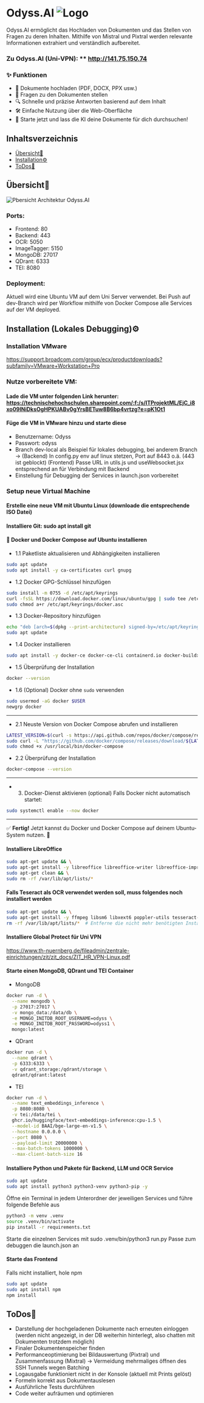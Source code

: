 # Odyss.AI ![Logo](odyss_logo.png)
Odyss.AI ermöglicht das Hochladen von Dokumenten und das Stellen von Fragen zu deren Inhalten. Mithilfe von Mistral und Pixtral werden relevante Informationen extrahiert und verständlich aufbereitet.

### Zu Odyss.AI (Uni-VPN): ** http://141.75.150.74

### ✨ Funktionen
- 📂 Dokumente hochladen (PDF, DOCX, PPX usw.)
- 🤖 Fragen zu den Dokumenten stellen
- 🔍 Schnelle und präzise Antworten basierend auf dem Inhalt
- 🛠 Einfache Nutzung über die Web-Oberfläche
- 🚀 Starte jetzt und lass die KI deine Dokumente für dich durchsuchen!

## Inhaltsverzeichnis
- [Übersicht🥽](#installation)
- [Installation⚙️](#übersicht)
- [ToDos🎯](#todos)

## Übersicht🥽
![Pbersicht Architektur Odyss.AI](odyss_overview.png)

### Ports:
- Frontend: 80
- Backend: 443
- OCR: 5050
- ImageTagger: 5150
- MongoDB: 27017
- QDrant: 6333
- TEI: 8080

### Deployment:
Aktuell wird eine Ubuntu VM auf dem Uni Server verwendet. Bei Push auf dev-Branch wird per Workflow mithilfe von Docker Compose alle Services auf der VM deployed.

## Installation (Lokales Debugging)⚙️
### Installation VMware 
https://support.broadcom.com/group/ecx/productdownloads?subfamily=VMware+Workstation+Pro

### Nutze vorbereitete VM:

#### Lade die VM unter folgenden Link herunter: https://technischehochschulen.sharepoint.com/:f:/s/ITProjektML/EjC_i8xo09lNiDksOgHPKUABv0gYrsBETuw8B6bp4vrtzg?e=pK1Ot1

#### Füge die VM in VMware hinzu und starte diese
- Benutzername: Odyss
- Passwort: odyss
- Branch dev-local als Beispiel für lokales debugging, bei anderem Branch -> (Backend) In config.py env auf linux stetzen, Port auf 8443 o.ä. (443 ist geblockt) (Frontend) Passe URL in utils.js und useWebsocket.jsx entsprechend an für Verbindung mit Backend
- Einstellung für Debugging der Services in launch.json vorbereitet

### Setup neue Virtual Machine

#### Erstelle eine neue VM mit Ubuntu Linux (downloade die entsprechende ISO Datei)

#### Installiere Git: sudo apt install git

#### 🐳 Docker und Docker Compose auf Ubuntu installieren
- 1.1 Paketliste aktualisieren und Abhängigkeiten installieren
```bash
sudo apt update
sudo apt install -y ca-certificates curl gnupg
```
- 1.2 Docker GPG-Schlüssel hinzufügen
```bash
sudo install -m 0755 -d /etc/apt/keyrings
curl -fsSL https://download.docker.com/linux/ubuntu/gpg | sudo tee /etc/apt/keyrings/docker.asc > /dev/null
sudo chmod a+r /etc/apt/keyrings/docker.asc
```
- 1.3 Docker-Repository hinzufügen
```bash
echo "deb [arch=$(dpkg --print-architecture) signed-by=/etc/apt/keyrings/docker.asc] https://download.docker.com/linux/ubuntu $(lsb_release -cs) stable" | sudo tee /etc/apt/sources.list.d/docker.list > /dev/null
sudo apt update
```

- 1.4 Docker installieren
```bash
sudo apt install -y docker-ce docker-ce-cli containerd.io docker-buildx-plugin docker-compose-plugin
```
- 1.5 Überprüfung der Installation
```bash
docker --version
```
- 1.6 (Optional) Docker ohne `sudo` verwenden
```bash
sudo usermod -aG docker $USER
newgrp docker
```

---

- 2.1 Neuste Version von Docker Compose abrufen und installieren
```bash
LATEST_VERSION=$(curl -s https://api.github.com/repos/docker/compose/releases/latest | grep tag_name | cut -d '"' -f 4)
sudo curl -L "https://github.com/docker/compose/releases/download/${LATEST_VERSION}/docker-compose-$(uname -s)-$(uname -m)" -o /usr/local/bin/docker-compose
sudo chmod +x /usr/local/bin/docker-compose
```
- 2.2 Überprüfung der Installation
```bash
docker-compose --version
```

---
- 3. Docker-Dienst aktivieren (optional)
Falls Docker nicht automatisch startet:
```bash
sudo systemctl enable --now docker
```

---

✅ **Fertig!** Jetzt kannst du Docker und Docker Compose auf deinem Ubuntu-System nutzen. 🚀

#### Installiere LibreOffice
```bash
sudo apt-get update && \
sudo apt-get install -y libreoffice libreoffice-writer libreoffice-impress libreoffice-calc default-jre && \
sudo apt-get clean && \
sudo rm -rf /var/lib/apt/lists/*
```
#### Falls Teseract als OCR verwendet werden soll, muss folgendes noch installiert werden
```bash
sudo apt-get update && \
sudo apt-get install -y ffmpeg libsm6 libxext6 poppler-utils tesseract-ocr && \
rm -rf /var/lib/apt/lists/*  # Entferne die nicht mehr benötigten Installationsdateien
```
#### Installiere Global Protect für Uni VPN
https://www.th-nuernberg.de/fileadmin/zentrale-einrichtungen/zit/zit_docs/ZIT_HR_VPN-Linux.pdf

#### Starte einen MongoDB, QDrant und TEI Container
- MongoDB
```bash
docker run -d \
  --name mongodb \
  -p 27017:27017 \
  -v mongo_data:/data/db \
  -e MONGO_INITDB_ROOT_USERNAME=odyss \
  -e MONGO_INITDB_ROOT_PASSWORD=odyss1 \
  mongo:latest
```
- QDrant
```bash
docker run -d \
  --name qdrant \
  -p 6333:6333 \
  -v qdrant_storage:/qdrant/storage \
  qdrant/qdrant:latest
```
- TEI
```bash
docker run -d \
  --name text_embeddings_inference \
  -p 8080:8080 \
  -v tei:/data/tei \
  ghcr.io/huggingface/text-embeddings-inference:cpu-1.5 \
  --model-id BAAI/bge-large-en-v1.5 \
  --hostname 0.0.0.0 \
  --port 8080 \
  --payload-limit 20000000 \
  --max-batch-tokens 1000000 \
  --max-client-batch-size 16
```
#### Installiere Python und Pakete für Backend, LLM und OCR Service
```bash
sudo apt update
sudo apt install python3 python3-venv python3-pip -y
```
Öffne ein Terminal in jedem Unterordner der jeweiligen Services und führe folgende Befehle aus
```bash
python3 -m venv .venv
source .venv/bin/activate
pip install -r requirements.txt
```
Starte die einzelnen Services mit sudo .venv/bin/python3 run.py
Passe zum debuggen die launch.json an

#### Starte das Frontend
Falls nicht installiert, hole npm
```bash
sudo apt update
sudo apt install npm
npm install
```

## ToDos🎯
- Darstellung der hochgeladenen Dokumente nach erneuten einloggen (werden nicht angezeigt, in der DB weiterhin hinterlegt, also chatten mit Dokumenten trotzdem möglich)
- Finaler Dokumentenspeicher finden
- Performanceoptimierung bei Bildauswertung (Pixtral) und Zusammenfassung (Mixtral) -> Vermeidung mehrmaliges öffnen des SSH Tunnels wegen Batching
- Logausgabe funktioniert nicht in der Konsole (aktuell mit Prints gelöst)
- Formeln korrekt aus Dokumentauslesen
- Ausführliche Tests durchführen
- Code weiter aufräumen und optimieren
